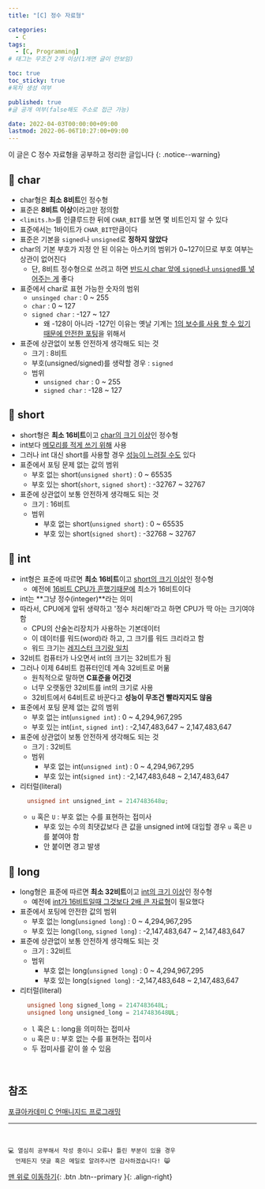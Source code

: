 ```yaml
---
title: "[C] 정수 자료형" 

categories:
  - C
tags:
  - [C, Programming]
# 태그는 무조건 2개 이상(1개면 글이 안보임)

toc: true
toc_sticky: true
#목차 생성 여부

published: true
#글 공개 여부(false해도 주소로 접근 가능)

date: 2022-04-03T00:00:00+09:00
lastmod: 2022-06-06T10:27:00+09:00
---
```


이 글은 C 정수 자료형을 공부하고 정리한 글입니다
{: .notice--warning}

## 📌 char

- char형은 **최소 8비트**인 정수형
- 표준은 **8비트 이상**이라고만 정의함
- `<limits.h>`를 인클루드한 뒤에 `CHAR_BIT`를 보면 몇 비트인지 알 수 있다
- 표준에서는 1바이트가 `CHAR_BIT`만큼이다
- 표준은 기본을 `signed`나 `unsigned`로 **정하지 않았다**
- char의 기본 부호가 지정 안 된 이유는 아스키의 범위가 0~127이므로 부호 여부는 상관이 없어진다
  - 단, 8비트 정수형으로 쓰려고 하면 <u>반드시 char 앞에 `signed`나 `unsigned`를 넣어주는 게</u> 좋다
- 표준에서 char로 표현 가능한 숫자의 범위
  - `unsinged char` : 0 ~ 255
  - `char` : 0 ~ 127
  - `signed char` : -127 ~ 127
    - 왜 -128이 아니라 -127인 이유는 옛날 기계는 <u>1의 보수를 사용 할 수 있기 때문에 안전한 포팅</u>을 위해서
- 표준에 상관없이 보통 안전하게 생각해도 되는 것
  - 크기 : 8비트
  - 부호(unsigned/signed)를 생략할 경우 : `signed`
  - 범위
    - `unsigned char` : 0 ~ 255
    - `signed char` : -128 ~ 127

## 📌 short

- short형은 **최소 16비트**이고 <u>char의 크기 이상</u>인 정수형
- int보다 <u>메모리를 적게 쓰기 위해</u> 사용
- 그러나 int 대신 short를 사용할 경우 <u>성능이 느려질 수도</u> 있다
- 표준에서 포팅 문제 없는 값의 범위
  - 부호 없는 short(`unsigned short`) : 0 ~ 65535
  - 부호 있는 short(`short`, `signed short`) : -32767 ~ 32767
- 표준에 상관없이 보통 안전하게 생각해도 되는 것
  - 크기 : 16비트
  - 범위
    - 부호 없는 short(`unsigned short`) : 0 ~ 65535
    - 부호 있는 short(`signed short`) : -32768 ~ 32767

## 📌 int

- int형은 표준에 따르면 **최소 16비트**이고 <u>short의 크기 이상</u>인 정수형
  - 예전에 <u>16비트 CPU가 흔했기때문에</u> 최소가 16비트이다
- int는 **그냥 정수(integer)**라는 의미
- 따라서, CPU에게 앞뒤 생략하고 '정수 처리해!'라고 하면 CPU가 딱 아는 크기여야 함
  - CPU의 산술논리장치가 사용하는 기본데이터
  - 이 데이터를 워드(word)라 하고, 그 크기를 워드 크리라고 함
  - 워드 크기는 <u>레지스터 크기랑 일치</u>
- 32비트 컴퓨터가 나오면서 int의 크기는 32비트가 됨
- 그러나 이제 64비트 컴퓨터인데 계속 32비트로 머묾
  - 원칙적으로 말하면 **C표준을 어긴것**
  - 너무 오랫동안 32비트를 int의 크기로 사용
  - 32비트에서 64비트로 바꾼다고 **성능이 무조건 빨라지지도 않음**
- 표준에서 포팅 문제 없는 값의 범위
  - 부호 없는 int(`unsigned int`) : 0 ~ 4,294,967,295
  - 부호 있는 int(`int`, `signed int`) : -2,147,483,647 ~ 2,147,483,647
- 표준에 상관없이 보통 안전하게 생각해도 되는 것
  - 크기 : 32비트
  - 범위
    - 부호 없는 int(`unsigned int`) : 0 ~ 4,294,967,295
    - 부호 있는 int(`signed int`) : -2,147,483,648 ~ 2,147,483,647
- 리터럴(literal)
  ```c
    unsigned int unsigned_int = 2147483648u;
  ```
  - `u` 혹은 `U` : 부호 없는 수를 표현하는 접미사
    - 부호 있는 수의 최댓값보다 큰 값을 unsigned int에 대입할 경우 `u` 혹은 `U`를 붙여야 함
    - 안 붙이면 경고 발생

## 📌 long

- long형은 표준에 따르면 **최소 32비트**이고 <u>int의 크기 이상</u>인 정수형
  - 예전에 <u>int가 16비트일때 그것보다 2배 큰 자료형</u>이 필요했다
- 표준에서 포팅에 안전한 값의 범위
  - 부호 없는 long(`unsigned long`) : 0 ~ 4,294,967,295
  - 부호 있는 long(`long`, `signed long`) : -2,147,483,647 ~ 2,147,483,647
- 표준에 상관없이 보통 안전하게 생각해도 되는 것
  - 크기 : 32비트
  - 범위
    - 부호 없는 long(`unsigned long`) : 0 ~ 4,294,967,295
    - 부호 있는 long(`signed long`) : -2,147,483,648 ~ 2,147,483,647
- 리터럴(literal)
  ```c
    unsigned long signed_long = 2147483648L;
    unsigned long unsigned_long = 2147483648UL;
  ```
  - `l` 혹은 `L` : long을 의미하는 접미사
  - `u` 혹은 `U` : 부호 없는 수를 표현하는 접미사
  - 두 접미사를 같이 쓸 수 있음

<br>

## 참조
[포큐아카데미 C 언매니지드 프로그래밍](https://pocu-ko.teachable.com/p/comp2200)

***
<br>

    💻 열심히 공부해서 작성 중이니 오류나 틀린 부분이 있을 경우 
      언제든지 댓글 혹은 메일로 알려주시면 감사하겠습니다! 😸

[맨 위로 이동하기](#){: .btn .btn--primary }{: .align-right}